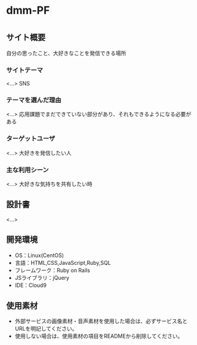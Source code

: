 # dmm-PF

# <DMK>
## サイト概要
自分の思ったこと、大好きなことを発信できる場所
### サイトテーマ
<...>
SNS

### テーマを選んだ理由
<...>
応用課題でまだできていない部分があり、それもできるようになる必要がある
### ターゲットユーザ
<...>
大好きを発信したい人
### 主な利用シーン
<...>
大好きな気持ちを共有したい時
## 設計書
<...>

## 開発環境
- OS：Linux(CentOS)
- 言語：HTML,CSS,JavaScript,Ruby,SQL
- フレームワーク：Ruby on Rails
- JSライブラリ：jQuery
- IDE：Cloud9

## 使用素材
- 外部サービスの画像素材・音声素材を使用した場合は、必ずサービス名とURLを明記してください。
- 使用しない場合は、使用素材の項目をREADMEから削除してください。
